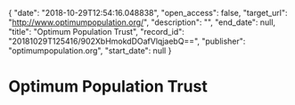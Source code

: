 {
  "date": "2018-10-29T12:54:16.048838", 
  "open_access": false, 
  "target_url": "http://www.optimumpopulation.org/", 
  "description": "", 
  "end_date": null, 
  "title": "Optimum Population Trust", 
  "record_id": "20181029T125416/902XbHmokdDOafVlqjaebQ==", 
  "publisher": "optimumpopulation.org", 
  "start_date": null
}

# Optimum Population Trust

